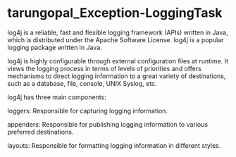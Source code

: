 # tarungopal_Exception-LoggingTask
log4j is a reliable, fast and flexible logging framework (APIs) written in Java, which is distributed under the Apache Software License. log4j is a popular logging package written in Java.


log4j is highly configurable through external configuration files at runtime. It views the logging process in terms of levels of priorities and offers mechanisms to direct logging information to a great variety of destinations, such as a database, file, console, UNIX Syslog, etc.

log4j has three main components:

loggers: Responsible for capturing logging information.

appenders: Responsible for publishing logging information to various preferred destinations.

layouts: Responsible for formatting logging information in different styles.
